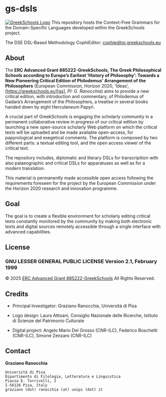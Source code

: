 # gs-dsls
[![GreekSchools Logo][gs-logo]][gs]
This repository hosts the Context-Free Grammars for the Domain-Specific Languages developed within the GreekSchools project.


The DSE DSL-Based Methodology CophiEditor: [cophieditor.greekschools.eu][viewer] 

## About
The **ERC Advanced Grant 885222-GreekSchools, The Greek Philosophical Schools according to Europe’s Earliest ‘History of Philosophy’: Towards a New Pioneering Critical Edition of Philodemus’ Arrangement of the Philosophers** (European Commission, Horizon 2020, ‘Ideas’, [https://greekschools.eu][gs], *PI: G. Ranocchia*) aims to provide a new critical edition, with introduction and commentary, of Philodemus of Gadara’s Arrangement of the Philosophers, a treatise in several books handed down by eight Herculaneum Papyri.

A crucial part of GreekSchools is engaging the scholarly community in a permanent collaborative review in progress of our critical edition by launching a new open-source scholarly Web platform on which the critical texts will be uploaded and be made available open-access, for papyrological and exegetical comments. The platform is composed by two different parts: a textual editing tool, and the open access viewer of the critical text. 

The repository includes, diplomatic and literary DSLs for transcripition with also palaeographic and critical DSLs for apparatuses as well as for a modern translation.

This material is permanently made accessible open access following the requirements foreseen for the project by the European Commission under the Horizon 2020 research and innovation programme. 

## Goal
The goal is to create a flexible environment for scholarly editing critical texts constantly monitored by the community by making both electronic texts and digital sources remotely accessible through a single interface with advanced capabilities.

## License

### GNU LESSER GENERAL PUBLIC LICENSE Version 2.1, February 1999

© 2025 [ERC Advanced Grant 885222-GreekSchools][gs] All Rights Reserved.


## Credits
* Principal Investigator: Graziano Ranocchia, Università di Pisa

* Logo design: Laura Attisani, Consiglio Nazionale delle Ricerche, Istituto di Scienze del Patrimonio Culturale

* Digital project: Angelo Mario Del Grosso (CNR-ILC), Federico Boschetti (CNR-ILC), Simone Zenzaro (CNR-ILC)

## Contact
**Graziano Ranocchia**

	Università di Pisa
	Dipartimento di Filologia, Letteratura e Linguistica
	Piazza E. Torricelli, 2
	I-56126 Pisa, Italy
	graziano (dot) ranocchia (at) unipi (dot) it

[gs]: https://greekschools.eu
[gs-logo]: https://greekschools.eu/wp-content/uploads/2021/01/logo-gs.png
[viewer]: https://viewer.greekschools.eu